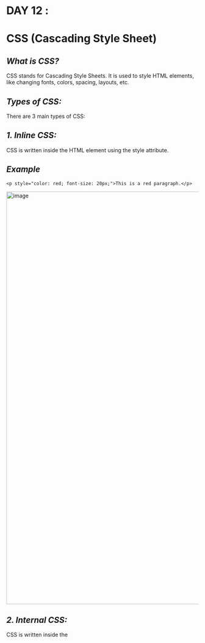 # DAY 12 : 

# CSS (Cascading Style Sheet)

## **_What is CSS?_**
CSS stands for Cascading Style Sheets. It is used to style HTML elements, like changing fonts, colors, spacing, layouts, etc.

## **_Types of CSS:_**
There are 3 main types of CSS:

## **_1. Inline CSS:_**
CSS is written inside the HTML element using the style attribute.
## **_Example_**
    <p style="color: red; font-size: 20px;">This is a red paragraph.</p>

<img width="1920" height="1080" alt="image" src="https://github.com/user-attachments/assets/58091850-6a30-409b-af3e-8192399c3c0b" />

## **_2. Internal CSS:_**
CSS is written inside the <style> tag in the HTML document (usually inside the <head>).
## **_Example_**
    <!DOCTYPE html>
    <html>
    <head>
      <style>
        h1 {
          color: blue;
          font-family: Arial;
        }
      </style>
    </head>
    <body>
      <h1>Hello World</h1>
    </body>
    </html>

## **_3. External CSS_**
CSS is written in a separate .css file, and linked using <link> tag.

#### **_HTML (index.html)_**
    <!DOCTYPE html>
    <html>
    <head>
      <link rel="stylesheet" href="style.css">
    </head>
    <body>
      <h1>Hello World</h1>
    </body>
</html>

#### **_CSS (style.css)_**
    h1 {
      color: green;
      text-align: center;
    }
